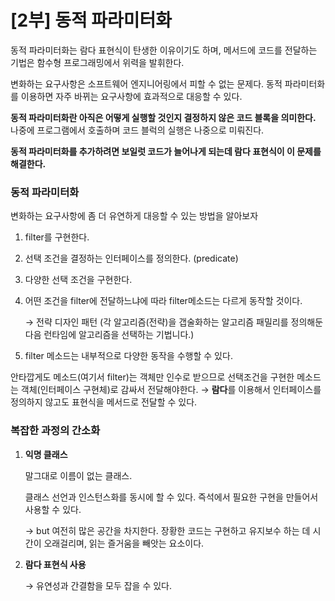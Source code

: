 # [2부] 동적 파라미터화

동적 파라미터화는 람다 표현식이 탄생한 이유이기도 하며, 메서드에 코드를 전달하는 기법은 함수형 프로그래밍에서 위력을 발휘한다.

변화하는 요구사항은 소프트웨어 엔지니어링에서 피할 수 없는 문제다. 동적 파라미터화를 이용하면 자주 바뀌는 요구사항에 효과적으로 대응할 수 있다.

**동적 파라미터화란 아직은 어떻게 실행할 것인지 결정하지 않은 코드 블록을 의미한다.** 나중에 프로그램에서 호출하며 코드 블럭의 실행은 나중으로 미뤄진다.

**동적 파라미터화를 추가하려면 보일럿 코드가 늘어나게 되는데 람다 표현식이 이 문제를 해결한다.**

### 동적 파라미터화

변화하는 요구사항에 좀 더 유연하게 대응할 수 있는 방법을 알아보자

1. filter를 구현한다.
2. 선택 조건을 결정하는 인터페이스를 정의한다. (predicate)
3. 다양한 선택 조건을 구현한다.
4. 어떤 조건을 filter에 전달하느냐에 따라 filter메소드는 다르게 동작할 것이다.

   → 전략 디자인 패턴 (각 알고리즘(전략)을 갭술화하는 알고리즘 패밀리를 정의해둔 다음 런타임에 알고리즘을 선택하는 기법니다.)

5. filter 메소드는 내부적으로 다양한 동작을 수행할 수 있다.

안타깝게도 메소드(여기서 filter)는 객체만 인수로 받으므로 선택조건을 구현한 메소드는 객체(인터페이스 구현체)로 감싸서 전달해야한다. → **람다**를 이용해서 인터페이스를 정의하지 않고도 표현식을 메서드로 전달할 수 있다.

### 복잡한 과정의 간소화

1. **익명 클래스**

   말그대로 이름이 없는 클래스.

   클래스 선언과 인스턴스화를 동시에 할 수 있다. 즉석에서 필요한 구현을 만들어서 사용할 수 있다.

   → but 여전히 많은 공간을 차지한다. 장황한 코드는 구현하고 유지보수 하는 데 시간이 오래걸리며, 읽는 즐거움을 빼앗는 요소이다.

2. **람다 표현식 사용**

   → 유연성과 간결함을 모두 잡을 수 있다.
